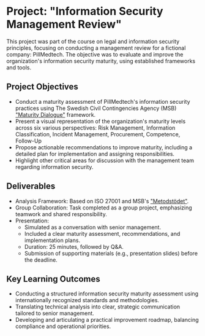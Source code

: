 # Project: "Information Security Management Review"

This project was part of the course on legal and information security principles, focusing on conducting a management review for a fictional company: PillMedtech.
The objective was to evaluate and improve the organization's information security maturity, using established frameworks and tools.

## Project Objectives
- Conduct a maturity assessment of PillMedtech's information security practices using The Swedish Civil Contingencies Agency (MSB) ["Maturity Dialogue"](https://www.msb.se/sv/amnesomraden/informationssakerhet-cybersakerhet-och-sakra-kommunikationer/arbeta-systematiskt-informationssakerhet-och-cybersakerhet/mognadsdialogen/) framework.
- Present a visual representation of the organization's maturity levels across six various perspectives: Risk Management, Information Classification, Incident Management, Procurement, Competence, Follow-Up
- Propose actionable recommendations to improve maturity, including a detailed plan for implementation and assigning responsibilities.
- Highlight other critical areas for discussion with the management team regarding information security.


## Deliverables
* Analysis Framework: Based on ISO 27001 and MSB's ["Metodstödet"](https://metodstod-informationssakerhet.msb.se).
* Group Collaboration: Task completed as a group project, emphasizing teamwork and shared responsibility.
* Presentation:
  - Simulated as a conversation with senior management.
  - Included a clear maturity assessment, recommendations, and implementation plans.
  - Duration: 25 minutes, followed by Q&A.
  - Submission of supporting materials (e.g., presentation slides) before the deadline.


## Key Learning Outcomes
* Conducting a structured information security maturity assessment using internationally recognized standards and methodologies.
* Translating technical analysis into clear, strategic communication tailored to senior management.
* Developing and articulating a practical improvement roadmap, balancing compliance and operational priorities.
